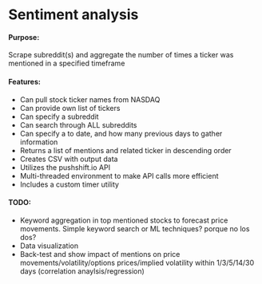 # Sentiment analysis

#### Purpose:

Scrape subreddit(s) and aggregate the number of times a ticker was mentioned in a specified timeframe

#### Features:
* Can pull stock ticker names from NASDAQ
* Can provide own list of tickers
* Can specify a subreddit
* Can search through ALL subreddits
* Can specify a to date, and how many previous days to gather information
* Returns a list of mentions and related ticker in descending order
* Creates CSV with output data
* Utilizes the pushshift.io API
* Multi-threaded environment to make API calls more efficient
* Includes a custom timer utility

#### TODO: 
* Keyword aggregation in top mentioned stocks to forecast price movements. Simple keyword search or ML techniques? porque no los dos?
* Data visualization
* Back-test and show impact of mentions on price movements/volatility/options prices/implied volatility within 1/3/5/14/30 days (correlation anaylsis/regression)

